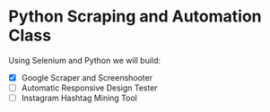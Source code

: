 # Python Scraping and Automation Class

Using Selenium and Python we will build:

- [x] Google Scraper and Screenshooter
- [ ] Automatic Responsive Design Tester
- [ ] Instagram Hashtag Mining Tool
